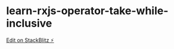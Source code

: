# learn-rxjs-operator-take-while-inclusive

[Edit on StackBlitz ⚡️](https://stackblitz.com/edit/learn-rxjs-operator-take-while-inclusive)